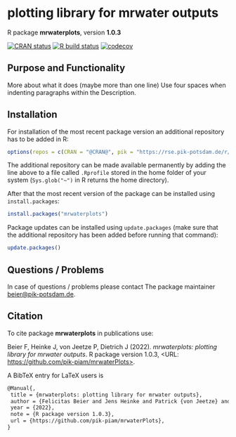 # plotting library for mrwater outputs

R package **mrwaterplots**, version **1.0.3**

[![CRAN status](https://www.r-pkg.org/badges/version/mrwaterplots)](https://cran.r-project.org/package=mrwaterplots)  [![R build status](https://github.com/pik-piam/mrwaterPlots/workflows/check/badge.svg)](https://github.com/pik-piam/mrwaterPlots/actions) [![codecov](https://codecov.io/gh/pik-piam/mrwaterPlots/branch/master/graph/badge.svg)](https://app.codecov.io/gh/pik-piam/mrwaterPlots) 

## Purpose and Functionality

More about what it does (maybe more than one line)
    Use four spaces when indenting paragraphs within the Description.


## Installation

For installation of the most recent package version an additional repository has to be added in R:

```r
options(repos = c(CRAN = "@CRAN@", pik = "https://rse.pik-potsdam.de/r/packages"))
```
The additional repository can be made available permanently by adding the line above to a file called `.Rprofile` stored in the home folder of your system (`Sys.glob("~")` in R returns the home directory).

After that the most recent version of the package can be installed using `install.packages`:

```r 
install.packages("mrwaterplots")
```

Package updates can be installed using `update.packages` (make sure that the additional repository has been added before running that command):

```r 
update.packages()
```

## Questions / Problems

In case of questions / problems please contact The package maintainer <beier@pik-potsdam.de>.

## Citation

To cite package **mrwaterplots** in publications use:

Beier F, Heinke J, von Jeetze P, Dietrich J (2022). _mrwaterplots: plotting library for mrwater outputs_. R package version 1.0.3, <URL: https://github.com/pik-piam/mrwaterPlots>.

A BibTeX entry for LaTeX users is

 ```latex
@Manual{,
  title = {mrwaterplots: plotting library for mrwater outputs},
  author = {Felicitas Beier and Jens Heinke and Patrick {von Jeetze} and Jan Philipp Dietrich},
  year = {2022},
  note = {R package version 1.0.3},
  url = {https://github.com/pik-piam/mrwaterPlots},
}
```
